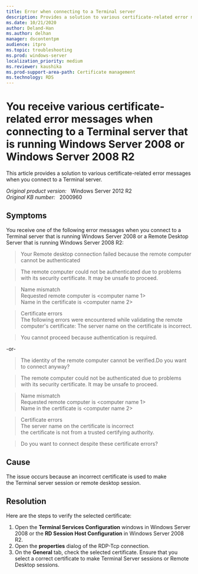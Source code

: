 ```yaml
---
title: Error when connecting to a Terminal server
description: Provides a solution to various certificate-related error messages when you connect to a Terminal server.
ms.date: 10/21/2020
author: Deland-Han 
ms.author: delhan
manager: dscontentpm
audience: itpro
ms.topic: troubleshooting
ms.prod: windows-server
localization_priority: medium
ms.reviewer: kaushika
ms.prod-support-area-path: Certificate management
ms.technology: RDS
---
```

# You receive various certificate-related error messages when connecting to a Terminal server that is running Windows Server 2008 or Windows Server 2008 R2

This article provides a solution to various certificate-related error messages when you connect to a Terminal server.

_Original product version:_ &nbsp; Windows Server 2012 R2  
_Original KB number:_ &nbsp; 2000960

## Symptoms

You receive one of the following error messages when you connect to a Terminal server that is running Windows Server 2008 or a Remote Desktop Server that is running Windows Server 2008 R2:

> Your Remote desktop connection failed because the remote computer cannot be authenticated  

> The remote computer could not be authenticated due to problems with its security certificate. It may be unsafe to proceed.  

> Name mismatch  
Requested remote computer is \<computer name 1>  
Name in the certificate is \<computer name 2>  

> Certificate errors  
The following errors were encountered while validating the remote computer's certificate: The server name on the certificate is incorrect.

> You cannot proceed because authentication is required.

-or-

> The identity of the remote computer cannot be verified.Do you want to connect anyway?

> The remote computer could not be authenticated due to problems with its security certificate. It may be unsafe to proceed.

> Name mismatch  
Requested remote computer is \<computer name 1>  
Name in the certificate is \<computer name 2>

> Certificate errors  
The server name on the certificate is incorrect  
the certificate is not from a trusted certifying authority.

> Do you want to connect despite these certificate errors?

## Cause

The issue occurs because an incorrect certificate is used to make the Terminal server session or remote desktop session.

## Resolution

Here are the steps to verify the selected certificate:

1. Open the **Terminal Services Configuration** windows in Windows Server 2008 or the **RD Session Host Configuration** in Windows Server 2008 R2.
2. Open the **properties** dialog of the RDP-Tcp connection.
3. On the **General** tab, check the selected certificate. Ensure that you select a correct certificate to make Terminal Server sessions or Remote Desktop sessions.
